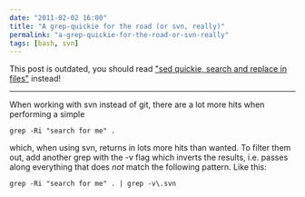 ```yaml
---
date: "2011-02-02 16:00"
title: "A grep-quickie for the road (or svn, really)"
permalink: "a-grep-quickie-for-the-road-or-svn-really"
tags: [bash, svn]
---
```


This post is outdated, you should read ["sed quickie, search and replace in files"](/sed-quickie-search-replace-files) instead!

-----

When working with svn instead of git, there are a lot more hits when performing a simple

```shell
grep -Ri "search for me" .
```

which, when using svn, returns in lots more hits than wanted. To filter them out, add another grep with the -v flag which inverts the results, i.e. passes along everything that does _not_ match the following pattern. Like this:

```shell
grep -Ri "search for me" . | grep -v\.svn
```
